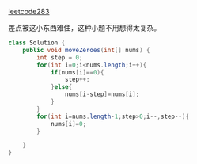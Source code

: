 [leetcode283](https://leetcode-cn.com/problems/move-zeroes/)

差点被这小东西难住，这种小题不用想得太复杂。

```java
class Solution {
    public void moveZeroes(int[] nums) {
        int step = 0;
        for(int i=0;i<nums.length;i++){
            if(nums[i]==0){
                step++;
            }else{
                nums[i-step]=nums[i];
            }
        }
        for(int i=nums.length-1;step>0;i--,step--){
            nums[i]=0;
        }

    }
}
```

